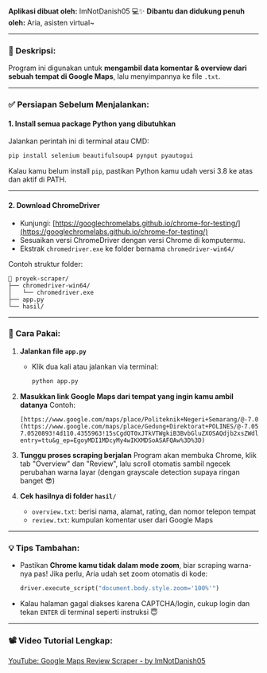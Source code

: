 **Aplikasi dibuat oleh:** ImNotDanish05 💻✨
**Dibantu dan didukung penuh oleh:** Aria, asisten virtual~

---

### 🎯 Deskripsi:

Program ini digunakan untuk **mengambil data komentar & overview dari sebuah tempat di Google Maps**, lalu menyimpannya ke file `.txt`.

---

### ✅ Persiapan Sebelum Menjalankan:

#### 1. **Install semua package Python yang dibutuhkan**

Jalankan perintah ini di terminal atau CMD:

```bash
pip install selenium beautifulsoup4 pynput pyautogui
```

Kalau kamu belum install `pip`, pastikan Python kamu udah versi 3.8 ke atas dan aktif di PATH.

---

#### 2. **Download ChromeDriver**

* Kunjungi: [https://googlechromelabs.github.io/chrome-for-testing/](https://googlechromelabs.github.io/chrome-for-testing/)
* Sesuaikan versi ChromeDriver dengan versi Chrome di komputermu.
* Ekstrak `chromedriver.exe` ke folder bernama `chromedriver-win64/`

Contoh struktur folder:

```
📁 proyek-scraper/
├── chromedriver-win64/
│   └── chromedriver.exe
├── app.py
└── hasil/
```

---

### 🧪 Cara Pakai:

1. **Jalankan file `app.py`**

   * Klik dua kali atau jalankan via terminal:

     ```bash
     python app.py
     ```

2. **Masukkan link Google Maps dari tempat yang ingin kamu ambil datanya**
   Contoh:

   ```
   [https://www.google.com/maps/place/Politeknik+Negeri+Semarang/@-7.0536...](https://www.google.com/maps/place/Gedung+Direktorat+POLINES/@-7.0536732,110.4319025,21z/data=!4m10!1m2!2m1!1sPOLINES!3m6!1s0x2e708c0374ca46c1:0x2b0b2f7472560a54!8m2!3d-7.0520893!4d110.4355963!15sCgdQT0xJTkVTWgkiB3BvbGluZXOSAQdjb2xsZWdlmgEjQ2haRFNVaE5NRzluUzBWSlEwRm5TVU55YTBscWJHRm5FQUWqATwKCy9nLzEyMzJqMHFyEAEyHhABIhqf0CVgSRdciVhEk8ma_n1pddkBBmIj7Uhi1zILEAIiB3BvbGluZXPgAQD6AQQIVxBJ!16s%2Fg%2F11c5b17v1k?entry=ttu&g_ep=EgoyMDI1MDcyMy4wIKXMDSoASAFQAw%3D%3D)
   ```

3. **Tunggu proses scraping berjalan**
   Program akan membuka Chrome, klik tab "Overview" dan "Review", lalu scroll otomatis sambil ngecek perubahan warna layar (dengan grayscale detection supaya ringan banget 😎)

4. **Cek hasilnya di folder `hasil/`**

   * `overview.txt`: berisi nama, alamat, rating, dan nomor telepon tempat
   * `review.txt`: kumpulan komentar user dari Google Maps

---

### 💡 Tips Tambahan:

* Pastikan **Chrome kamu tidak dalam mode zoom**, biar scraping warna-nya pas!
  Jika perlu, Aria udah set zoom otomatis di kode:

  ```python
  driver.execute_script("document.body.style.zoom='100%'")
  ```

* Kalau halaman gagal diakses karena CAPTCHA/login, cukup login dan tekan `ENTER` di terminal seperti instruksi 😇

---

### 📽️ Video Tutorial Lengkap:

[YouTube: Google Maps Review Scraper - by ImNotDanish05](https://www.youtube.com/watch?v=2d75pATkC9M)

